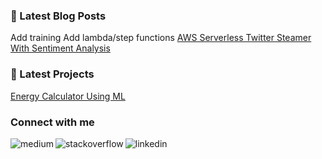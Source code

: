 ### 📕 Latest Blog Posts
<!-- BLOG-POST-LIST:START -->
Add training
Add lambda/step functions
[AWS Serverless Twitter Steamer With Sentiment Analysis](https://medium.com/@rlenaha2/developing-a-serverless-twitter-streamer-and-performing-sentiment-analysis-58b096623a10)
<!-- BLOG-POST-LIST:END -->

### 📕 Latest Projects
<!-- BLOG-POST-LIST:START -->
[Energy Calculator Using ML](http://greenplanit.us/)
<!-- BLOG-POST-LIST:END -->

### Connect with me

[<img align="left" alt="medium" src="https://img.shields.io/badge/medium-%2312100E.svg?&style=for-the-badge&logo=medium&logoColor=white"/>](https://medium.com/@rlenaha2)

[<img align="left" alt="stackoverflow" src="https://img.shields.io/badge/stack%20overflow-FE7A16?logo=stack-overflow&logoColor=white&style=for-the-badge">](https://stackoverflow.com/users/10543771/ryanl)

[<img align="left" alt="linkedin" src="https://img.shields.io/badge/linkedin-%230077B5.svg?&style=for-the-badge&logo=linkedin&logoColor=white">](www.linkedin.com/in/ryan-lenahan-64349714)


<!--
**rlenaha2/rlenaha2** is a ✨ _special_ ✨ repository because its `README.md` (this file) appears on your GitHub profile.


Here are some ideas to get you started:

- 🔭 I’m currently working on ...
- 🌱 I’m currently learning ...
- 👯 I’m looking to collaborate on ...
- 🤔 I’m looking for help with ...
- 💬 Ask me about ...
- 📫 How to reach me: ...
- 😄 Pronouns: ...
- ⚡ Fun fact: ...
-->
